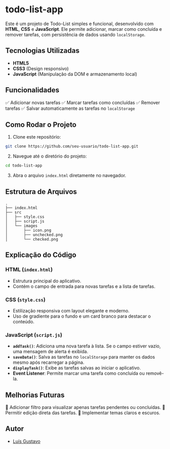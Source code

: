 # todo-list-app

Este é um projeto de Todo-List simples e funcional, desenvolvido com **HTML**, **CSS** e **JavaScript**. Ele permite adicionar, marcar como concluída e remover tarefas, com persistência de dados usando `localStorage`.

## Tecnologias Utilizadas
- **HTML5**
- **CSS3** (Design responsivo)
- **JavaScript** (Manipulação da DOM e armazenamento local)

## Funcionalidades
✅ Adicionar novas tarefas
✅ Marcar tarefas como concluídas
✅ Remover tarefas
✅ Salvar automaticamente as tarefas no `localStorage`

## Como Rodar o Projeto
1. Clone este repositório:
```bash
git clone https://github.com/seu-usuario/todo-list-app.git
```
2. Navegue até o diretório do projeto:
```bash
cd todo-list-app
```
3. Abra o arquivo `index.html` diretamente no navegador.

## Estrutura de Arquivos
```
.
├── index.html
├── src
│   ├── style.css
│   ├── script.js
│   └── images
│       ├── icon.png
│       ├── unchecked.png
│       └── checked.png
```

## Explicação do Código
### HTML (`index.html`)
- Estrutura principal do aplicativo.
- Contém o campo de entrada para novas tarefas e a lista de tarefas.

### CSS (`style.css`)
- Estilização responsiva com layout elegante e moderno.
- Uso de gradiente para o fundo e um card branco para destacar o conteúdo.

### JavaScript (`script.js`)
- **`addTask()`**: Adiciona uma nova tarefa à lista. Se o campo estiver vazio, uma mensagem de alerta é exibida.
- **`saveData()`**: Salva as tarefas no `localStorage` para manter os dados mesmo após recarregar a página.
- **`displayTask()`**: Exibe as tarefas salvas ao iniciar o aplicativo.
- **Event Listener**: Permite marcar uma tarefa como concluída ou removê-la.

## Melhorias Futuras
🚀 Adicionar filtro para visualizar apenas tarefas pendentes ou concluídas.
🚀 Permitir edição direta das tarefas.
🚀 Implementar temas claros e escuros.

## Autor
- [Luís Gustavo](https://github.com/Gustabolou)

